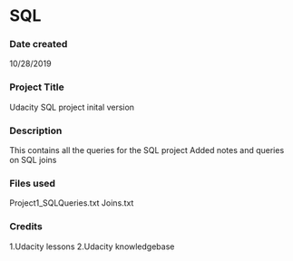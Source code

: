 # SQL

### Date created
10/28/2019
### Project Title
Udacity SQL project inital version
### Description
This contains all the queries for the SQL project
Added notes and queries on SQL joins
### Files used
Project1_SQLQueries.txt
Joins.txt
### Credits
1.Udacity lessons
2.Udacity knowledgebase
